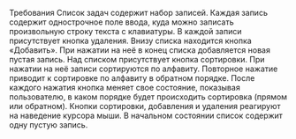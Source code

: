 Требования
Список задач содержит набор записей. 
Каждая запись содержит однострочное поле ввода, куда можно записать произвольную строку текста с клавиатуры. 
В каждой записи присутствует кнопка удаления.
Внизу списка находится кнопка «Добавить». При нажатии на неё в конец списка добавляется новая пустая запись.
Над списком присутствует кнопка сортировки. При нажатии на неё записи сортируются по алфавиту. Повторное нажатие приводит к сортировке по алфавиту в обратном порядке. После каждого нажатия кнопка меняет свое состояние, показывая пользователю, в каком порядке будет происходить сортировка (прямом или обратном).
Кнопки сортировки, добавления и удаления реагируют на наведение курсора мыши.
В начальном состоянии список содержит одну пустую запись.

